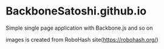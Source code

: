 # BackboneSatoshi.github.io

Simple single page application with Backbone.js and so on

images is created from RoboHash site(https://robohash.org/)
